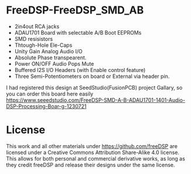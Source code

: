 # FreeDSP-FreeDSP_SMD_AB
- 2in4out RCA jacks
- ADAU1701 Board with selectable A/B Boot EEPROMs
- SMD resisistors
- Thtough-Hole Ele-Caps
- Unity Gain Analog Audio I/O
- Absolute Phase transpearent.
- Power ON/OFF Audio Pops Mute
- Buffered I2S I/O Headers (with Enable control feature)
- Three Semi-Potentiometers on board or External via header pin. 

I had registered this design at SeedStudio(FusionPCB) project Gallary, so you can order this board here easily https://www.seeedstudio.com/FreeDSP-SMD-A-B-ADAU1701-1401-Audio-DSP-Processing-Boar-g-1230721

# License
This work and all other materials under https://github.com/freeDSP are licensed under a Creative Commons Attribution Share-Alike 4.0 license. This allows for both personal and commercial derivative works, as long as they credit freeDSP and release their designs under the same license.
